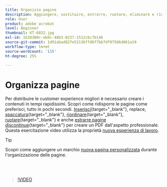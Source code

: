 ```yaml
---
title: Organizza pagine
description: Aggiungere, sostituire, estrarre, ruotare, eliminare e ridisporre le pagine nel PDF
role: User
product: adobe acrobat
level: Beginner
thumbnail: KT-6832.jpg
exl-id: 1b39380c-ebdc-48b3-8237-1512cbc7b146
source-git-commit: 1d91abad827e53136ffd6f7bb7df07566d061a19
workflow-type: tm+mt
source-wordcount: '115'
ht-degree: 25%

---
```


# Organizza pagine

Per distribuire le customer experience migliori è necessario creare i contenuti in tempi rapidissimi. Scopri come ridisporre le pagine come preferisci, tutto in pochi secondi. [Inserisci](https://www.adobe.com/it/acrobat/online/add-pages-to-pdf.html){target=&quot;_blank&quot;}, replace, [spaccatura](https://www.adobe.com/it/acrobat/online/split-pdf.html){target=&quot;_blank&quot;}, [riordinare](https://www.adobe.com/it/acrobat/online/rearrange-pdf.html){target=&quot;_blank&quot;}, [ruotare](https://www.adobe.com/it/acrobat/online/rotate-pdf.html){target=&quot;_blank&quot;} e anche [estrarre pagine discontinue](https://www.adobe.com/it/acrobat/online/extract-pdf-pages.html){target=&quot;_blank&quot;} per creare un PDF dall&#39;aspetto professionale. Questa esercitazione video utilizza la proprietà [nuova esperienza di lavoro](new-workspace.md).

>[!TIP]
>
>Scopri come aggiungere un marchio [nuova pagina personalizzata](add-custom-page.md) durante l&#39;organizzazione delle pagine.

<br> 

>[!VIDEO](https://video.tv.adobe.com/v/3409022?hidetitle=true)